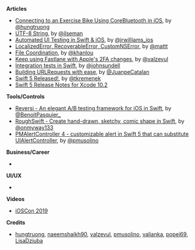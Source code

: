 
**Articles**

* [Connecting to an Exercise Bike Using CoreBluetooth in iOS](https://medium.com/@hungtruong/making-an-ios-zwift-clone-to-save-15-a-month-part-1-core-bluetooth-9925bba79f7a), by [@hungtruong](https://twitter.com/hungtruong)
* [UTF-8 String](https://swift.org/blog/utf8-string/), by [@ilseman](https://twitter.com/ilseman)
* [Automated UI Testing in Swift & iOS](https://medium.com/flawless-app-stories/automated-ui-testing-in-swift-ios-46e1c9993316), by [@jrwilliams_ios](https://twitter.com/jrwilliams_ios)
* [Localized​Error, Recoverable​Error, Custom​NSError](https://nshipster.com/swift-foundation-error-protocols/), by [@mattt](https://twitter.com/mattt)
* [File Coordination](http://khanlou.com/2019/03/file-coordination/), by [@khanlou](http://www.twitter.com/khanlou)
* [Keep using Fastlane with Apple's 2FA changes](https://drobinin.com/posts/keep-using-fastlane-with-apples-2fa-changes/), by [@valzevul](https://twitter.com/valzevul)
* [Integration tests in Swift](https://www.swiftbysundell.com/posts/integration-tests-in-swift), by [@johnsundell](https://twitter.com/johnsundell)
* [Building URLRequests with ease](https://medium.com/flawless-app-stories/building-urlrequests-with-ease-f0136cdd56c3), by [@JuanpeCatalan](https://twitter.com/JuanpeCatalan)
* [Swift 5 Released!](https://swift.org/blog/swift-5-released/), by [@tkremenek](https://twitter.com/tkremenek)
* [Swift 5 Release Notes for Xcode 10.2](https://developer.apple.com/documentation/xcode_release_notes/xcode_10_2_release_notes/swift_5_release_notes_for_xcode_10_2)

**Tools/Controls**

* [Reversi - An elegant A/B testing framework for iOS in Swift](https://github.com/popei69/reversi), by [@BenoitPasquier_](https://twitter.com/BenoitPasquier_)
* [RoughSwift - Create hand-drawn, sketchy, comic shape in Swift](https://github.com/onmyway133/RoughSwift), by [@onmyway133](https://twitter.com/onmyway133)
* [PMAlertController 4 - customizable alert in Swift 5 that can substitute UIAlertController](https://github.com/pmusolino/PMAlertController), by [@pmusolino](https://twitter.com/pmusolino)

**Business/Career**

* 

**UI/UX**

* 

**Videos**

* [iOSCon 2019](https://skillsmatter.com/conferences/10823-ioscon-2019-the-conference-for-ios-and-swift-developers)

**Credits**

* [hungtruong](https://twitter.com/hungtruong), [naeemshaikh90](https://github.com/naeemshaikh90), [valzevul](https://github.com/valzevul), [pmusolino](https://github.com/pmusolino), [valianka](https://github.com/valianka), [popei69](https://github.com/popei69), [LisaDziuba](https://github.com/lisadziuba)
